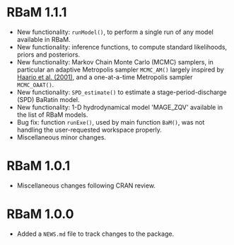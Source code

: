 # RBaM 1.1.1

* New functionality: `runModel()`, to perform a single run of any model available in RBaM.
* New functionality: inference functions, to compute standard likelihoods, priors and posteriors.
* New functionality: Markov Chain Monte Carlo (MCMC) samplers, in particular an adaptive Metropolis sampler `MCMC_AM()` largely inspired by [Haario et al. (2001)](https://doi.org/10.2307/3318737), and a one-at-a-time Metropolis sampler `MCMC_OAAT()`.
* New functionality: `SPD_estimate()` to estimate a stage-period-discharge (SPD) BaRatin model.
* New functionality: 1-D hydrodynamical model 'MAGE_ZQV' available in the list of RBaM models.
* Bug fix: function `runExe()`, used by main function `BaM()`, was not handling the user-requested workspace properly.
* Miscellaneous minor changes.

# RBaM 1.0.1

* Miscellaneous changes following CRAN review.

# RBaM 1.0.0

* Added a `NEWS.md` file to track changes to the package.
